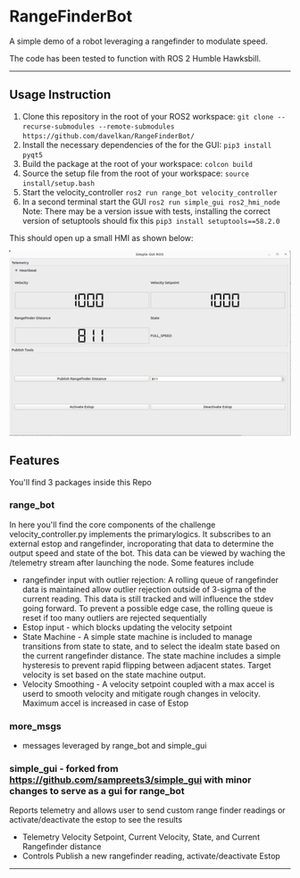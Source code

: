 # RangeFinderBot

A simple demo of a robot leveraging a rangefinder to modulate speed.

The code has been tested to function with ROS 2 Humble Hawksbill.

---

## Usage Instruction

1. Clone this repository in the root of your ROS2 workspace: `git clone --recurse-submodules --remote-submodules https://github.com/davelkan/RangeFinderBot/`
2. Install the necessary dependencies of the for the GUI: `pip3 install pyqt5`
3. Build the package at the root of your workspace: `colcon build`
4. Source the setup file from the root of your workspace: `source install/setup.bash`
5. Start the velocity_controller `ros2 run range_bot velocity_controller`
6. In a second terminal start the GUI `ros2 run simple_gui ros2_hmi_node`
Note: There may be a version issue with tests, installing the correct version of setuptools should fix this
`pip3 install setuptools==58.2.0`

This should open up a small HMI as shown below:

<p align="center">
    <img src="range_bot/res/demo.png" width="600" height="332">
</p>


## Features

You'll find 3 packages inside this Repo

### range_bot 
In here you'll find the core components of the challenge
velocity_controller.py implements the primarylogics. It subscribes to an external estop and rangefinder, incroporating that data to determine the output
speed and state of the bot. This data can be viewed by waching the /telemetry stream after launching the node. Some features include
- rangefinder input with outlier rejection: A rolling queue of rangefinder data is maintained allow outlier rejection outside of 3-sigma of the current
reading. This data is still tracked and will influence the stdev going forward. To prevent a possible edge case, the rolling queue is reset if too many
outliers are rejected sequentially
- Estop input - which blocks updating the velocity setpoint
- State Machine - A simple state machine is included to manage transitions from state to state, and to select the idealm state based on the current
rangefinder distance. The state machine includes a simple hysteresis to prevent rapid flipping between adjacent states. Target velocity is set based
on the state machine output.
- Velocity Smoothing - A velocity setpoint coupled with a max accel is userd to smooth velocity and mitigate rough changes in velocity. Maximum accel is
increased in case of Estop

### more_msgs
- messages leveraged by range_bot and simple_gui

### simple_gui - forked from https://github.com/sampreets3/simple_gui with minor changes to serve as a gui for range_bot
Reports telemetry and allows user to send custom range finder readings or activate/deactivate the estop to see the results
- Telemetry
Velocity Setpoint, Current Velocity, State, and Current Rangefinder distance
- Controls
Publish a new rangefinder reading, activate/deactivate Estop
---
